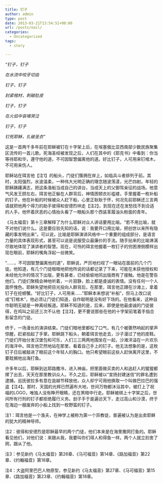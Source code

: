 ```yaml
---
title: 钉子
author: admin
type: post
date: 2013-03-21T13:54:51+00:00
url: /posts/nail/
categories:
  - Uncategorized
tags:
  - story

---
```

_“钉子，钉子_
  
 _在水流中咬牙切齿_
  
 _钉子，钉子_
  
 _封紧棺材，刺破肚皮_

_钉子，钉子_
  
 _在火焰中哀嚎哭泣_
  
 _钉子，钉子_
  
 _钉死耶稣，扎破圣衣”_

这是一首两千多年前在耶稣被钉在十字架上后，在埃塞俄比亚西南部少数民族聚集区流传的一首儿歌。死海圣经被发现之后，人们在其中的《耶克书》中看到：你当等待耶和华，遵守他的道，不可因智慧偏离他的道。好比钉子，人可用来钉棺木，不可用来伤人。

耶稣站在珥言他【注1】的船头，门徒们簇拥在岸上，如临兵斗者排列于前。其时，太阳强烈，水波温柔，一种伟大光明正确的理念随波荡漾，光芒四射。年轻的耶稣踌躇满志，把这条渔船当成自己的讲台，当成天上的父御驾亲征的战场。他意气风发王顾左右，珥言他正躲在人群背后，神情困顿衣衫褴褛，手里握着一枚补船的钉子。他在补船的时候被众人赶下船，心里正耿耿于怀，何况先前耶稣还三言两语就把他两个得力的助手彼得和安德烈哄走【注2】，到现在还在发愁找不到合适的人手。他怀着厌恶的心情抬头看了一眼船头那个西装革履油头粉面的青年。

《马太福音》第十三章解释了为什么耶稣对众人讲话要用比喻。“若不用比喻，就不对他们说什么。这是要应验先知的话，说：我要开口用比喻，把创世以来所有隐藏的事发明出来”。可以说，比喻是耶稣演讲风格中一个重要的组成部分，是语言力量的具体表现形式，甚至可以说是说服受众最廉价的手法。随手拈来的比喻淋漓尽致地体现了演讲者的智慧。现在，可怜的珥言他握着一枚钉子的穷困潦倒模样出现在眼前，耶稣的嘴角浮起一丝微笑。

“……，不可因智慧偏离他的道”，耶稣说，严厉地扫视了一眼站在面前的几个门徒。他知道，有几个门徒暗暗地把他所说的话都记录了下来，可能在未获他授权和未经他允许的情况下出版，更有甚者，已经偷偷地同出版商有了接触。他是在警告他们。门徒们聚精会神地听着，一片寂静，脸上都是虔诚的表情。没有任何一个人面怀愧色。耶稣失望地把目光投向人群背后，在那里，珥言他正蹲在沙滩上，拿着钉子在挖螃蟹。“好比钉子，人可用来……”耶稣本来想说“补船”，但马上改口说成“钉棺木”，他必须让门徒们知道，自作聪明是没有好下场的。在他看来，这种自作聪明无疑是一种离经叛道。耶稣不知道的是，后来，即使是他最虔诚的门徒彼得，在鸡叫之前还三次不认他【注3】，更不要说那些在他的十字架前笔着手指合影留念的门徒。

终于，一场漫长的演讲结束。门徒们暗地里都松了口气，有几个被骤然响起的掌声惊醒，赶紧拍起了手掌。耶稣跳下船头，朝着珥言他走去，沙子漫过了他的皮鞋。门徒们开始分发汉堡包和可乐，人们三三两两地围坐在一起，沙滩洋溢在一片欢乐的海洋中。珥言他茫然地站在那里，看着自己手上的钉子。他无法想象的是，这枚钉子日后被敲进了眼前这个年轻人的胸口。他只希望眼前这些人赶快离开这里，不要耽搁他出海打鱼。

许多年以后，耶稣到达耶路撒冷，进入神庙，把里面做买卖的人和追赶人的猩猩都撵了出去，天天在那里教训众人。不久之后，耶稣被以“宣扬封建迷信”的罪名遭到逮捕，巡抚彼拉多有意在逾越节释放他，众人却宁可用他换取一个叫做巴拉巴的强盗【注4】。那时，天国的光辉已然遍布大地，世间万物都沐浴其中，被打上了祝福的LOGO，唯独人没有睁开眼睛，还在黑暗中行走。耶稣被绑上十字架之后，世间所有行刑的钉子都拒绝履行义务。刽子手于是遍访天下，走过高山和沙漠，终于在海边一艘废弃的小船上找到一枚野蛮的钉子。

注1：珥言他是一个渔夫，在神学上被称为第一个异教徒，普遍被认为是出卖耶稣的犹大的精神导师。
  
注2：彼得和安德烈是耶稣最早的两个门徒，他们本来是在海里撒网打鱼的。耶稣看见他们，对他们说：来跟从我，我要叫你们得人和得鱼一样。两个人就立刻舍了网，跟从了他。
  
注3：参见新约《马太福音》第26章、《马可福音》第14章、《路加福音》第22章、《约翰福音》第18章。
  
注4：大盗阿里巴巴人物原型，参见新约《马太福音》第27章、《马可福音》第15章、《路加福音》第23章、《约翰福音》第18章。